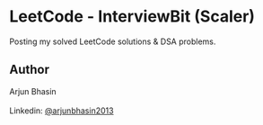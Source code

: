 # LeetCode - InterviewBit (Scaler)

Posting my solved LeetCode solutions & DSA problems. 

## Author 

Arjun Bhasin<br><br>
Linkedin: [@arjunbhasin2013](https://www.linkedin.com/in/arjun-bhasin-ds/)

